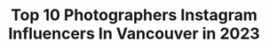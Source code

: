 ---
title: Top 10 Photographers Instagram Influencers In Vancouver in 2023
description: >-
  Find top photographers Instagram influencers in Vancouver in 2023. Most popular hashtags: #portrait #fashionable #model.
platform: Instagram
hits: 118
text_top: Discover the most popular Instagram profiles on inBeat.
text_bottom: inBeat has 118 Instagram influencers like this in Vancouver, Canada for you to connect with.
profiles:
  - username: "qassim_photographie"
    fullname: >-
      Qassim mohebbi
    bio: >-
      Work>>direct Graduated at cinema Videographer Photographer Vancouver🇨🇦 Tehran🇮🇷
    location: "Canada"
    followers: 10939
    engagement: 543
    commentsToLikes: 0.041294
    id: ck5q8vhsp854a0i11g9pehelz
    verified: false
    hashtags: "#fashiongirl, #portraiture, #beautiful, #fashiondesign"
  - username: "jamieout"
    fullname: >-
      Jamie Justus Out
    bio: >-
      •Husband, Father, Photographer •Vancouver, BC •Contact: jamie@jamieout.com •Ambassador for @canoncanada
    location: "Canada"
    followers: 167925
    engagement: 484
    commentsToLikes: 0.033474
    id: ck0w4abo5xkv70i19atpy01fx
    verified: false
    hashtags: "#canoncanada, #adventuresbynokiantyres, #itsabeautifuljourney, #shotoncanon"
  - username: "jessfindlay"
    fullname: >-
      Jess Findlay
    bio: >-
      Nature Photographer | Vancouver, BC, Canada • Follow my travels as I explore wild places seeking wildlife • www.jessfindlay.com
    location: "Canada"
    followers: 40059
    engagement: 668
    commentsToLikes: 0.025141
    id: ck1387kucevlj0i19s3fax2qb
    verified: true
    hashtags: ""
  - username: "itsbigben"
    fullname: >-
      Benjamin Prescott
    bio: >-
      Adventure Lifestyle Photographer Vancouver Canada
    location: "Canada"
    followers: 425960
    engagement: 187
    commentsToLikes: 0.016068
    id: ck0tvpilrcabk0i19v1younls
    verified: false
    hashtags: "#stayandwander, #adventurethatislife, #explorecanada, #visualsoflife"
  - username: "noelhendrickson"
    fullname: >-
      
    bio: >-
      Photographer : Vancouver : puglife : lover of bonzai : repped in USA and Can by @nancygrantrepresentation : repped east coast USA by @_sidecarww_
    location: "Canada"
    followers: 27906
    engagement: 72
    commentsToLikes: 0.034181
    id: ck1353ee2zhyq0i1917d1ynwn
    verified: false
    hashtags: "#mercedes, #tofino, #canada, #automotive"
  - username: "alanapaterson"
    fullname: >-
      Alana Paterson
    bio: >-
      Photographer- Vancouver I’m a really good guesser
    location: "Canada"
    followers: 17163
    engagement: 234
    commentsToLikes: 0.014160
    id: ck139492xjfz70i195qqi7wbo
    verified: false
    hashtags: ""
  - username: "jongsunpark_"
    fullname: >-
      Jong Sun Park 밴쿠버
    bio: >-
      Photographer, Vancouver 밴쿠버 Info@jongsunpark.com 📸 @adl2enaline @tobithebc
    location: "Canada"
    followers: 104481
    engagement: 303
    commentsToLikes: 0.023951
    id: ck0w46ur4x40u0i19qyvajw8t
    verified: false
    hashtags: "#smithrockstatepark, #staysafestayhome"
  - username: "pedramf"
    fullname: >-
      Pedram Farjam
    bio: >-
      Photographer & Filmmaker Vancouver #VFS
    location: "Canada"
    followers: 24261
    engagement: 878
    commentsToLikes: 0.047685
    id: ck0w51kbl1ghl0i19ycmlb26l
    verified: false
    hashtags: "#instagram, #vancouvermodel, #rebelmag, #worldviewmag"
  - username: "sarahbowmanphotography"
    fullname: >-
      Sarah Bowman Photography
    bio: >-
      🇨🇦 Photographer on Vancouver Island 📷 For Contemporary Portraits & Personal Branding ->@sarahbowmanportraits 📷 Check out my website to book ⬇️
    location: "Canada"
    followers: 15517
    engagement: 385
    commentsToLikes: 0.077065
    id: ck13c6tx5yw6r0i191w75v2g1
    verified: false
    hashtags: "#tpmlive2020, #ihearttpm, #thelastunicorn, #aratchedhalloween"
  - username: "twolovesstudio"
    fullname: >-
      Rachel Korinek | Food Photos
    bio: >-
      📸 Aussie food photographer in Vancouver ⚡️ Obsessed with cocktails, GIFs & shadows 👇🏻 Natural light tips food photographers must know
    location: "Canada"
    followers: 66570
    engagement: 366
    commentsToLikes: 0.080367
    id: ck0tuwkxw8zwf0i19iy8e1qnd
    verified: false
    hashtags: "#springeats, #onebowlchallenge, #belightinspireddrinks, #garnishgame"
---